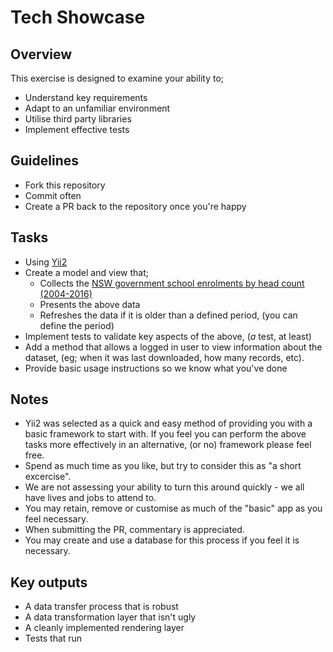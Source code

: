 # Tech Showcase

## Overview

This exercise is designed to examine your ability to;

* Understand key requirements
* Adapt to an unfamiliar environment
* Utilise third party libraries
* Implement effective tests

## Guidelines

* Fork this repository
* Commit often
* Create a PR back to the repository once you're happy

## Tasks

* Using [Yii2](https://github.com/yiisoft/yii2-app-basic)
* Create a model and view that;
   * Collects the [NSW government school enrolments by head count (2004-2016)](https://data.cese.nsw.gov.au/data/dataset/nsw-government-school-enrolments-by-head-count)
   * Presents the above data
   * Refreshes the data if it is older than a defined period, (you can define the period)
* Implement tests to validate key aspects of the above, (_a_ test, at least)
* Add a method that allows a logged in user to view information about the dataset, (eg; when it was last downloaded, how many records, etc).
* Provide basic usage instructions so we know what you've done

## Notes

* Yii2 was selected as a quick and easy method of providing you with a basic framework to start with. If you feel you can perform the above tasks more effectively in an alternative, (or no) framework please feel free.
* Spend as much time as you like, but try to consider this as "a short excercise".
* We are not assessing your ability to turn this around quickly - we all have lives and jobs to attend to.
* You may retain, remove or customise as much of the "basic" app as you feel necessary.
* When submitting the PR, commentary is appreciated.
* You may create and use a database for this process if you feel it is necessary.

## Key outputs

* A data transfer process that is robust
* A data transformation layer that isn't ugly
* A cleanly implemented rendering layer
* Tests that run
